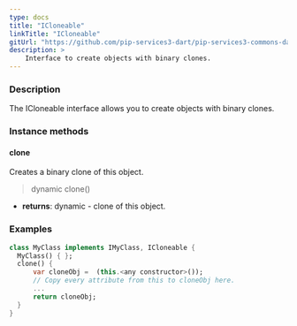 ```yaml
---
type: docs
title: "ICloneable"
linkTitle: "ICloneable"
gitUrl: "https://github.com/pip-services3-dart/pip-services3-commons-dart"
description: > 
    Interface to create objects with binary clones.
---
```


### Description

The ICloneable interface allows you to create objects with binary clones. 

### Instance methods

#### clone
Creates a binary clone of this object.

> dynamic clone()

- **returns**: dynamic - clone of this object.

### Examples

```dart
class MyClass implements IMyClass, ICloneable {
  MyClass() { };
  clone() {
      var cloneObj =  (this.<any constructor>());
      // Copy every attribute from this to cloneObj here.
      ...
      return cloneObj;
  }
}
```
